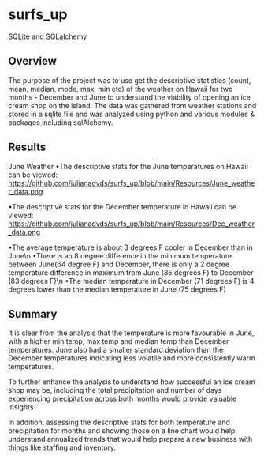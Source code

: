 # surfs_up
SQLite and SQLalchemy 

## Overview
The purpose of the project was to use get the descriptive statistics (count, mean, median, mode, max, min etc) of the weather on Hawaii for two months - December and June to understand the viability of opening an ice cream shop on the island.  The data was gathered from weather stations and stored in a sqlite file and was analyzed using python and various modules & packages including sqlAlchemy.

## Results
June Weather
•The descriptive stats for the June temperatures on Hawaii can be viewed: https://github.com/julianadvds/surfs_up/blob/main/Resources/June_weather_data.png

•The descriptive stats for the December temperature in Hawaii can be viewed: https://github.com/julianadvds/surfs_up/blob/main/Resources/Dec_weather_data.png

•The average temperature is about 3 degrees F cooler in December than in June\n
•There is an 8 degree difference in the minimum temperature between June(64 degree F) and December, there is only a 2 degree temperature difference in maximum from June (85 degrees F) to December (83 degrees F)\n
•The median temperature in December (71 degrees F) is 4 degrees lower than the median temperature in June (75 degrees F)

## Summary
It is clear from the analysis that the temperature is more favourable in June, with a higher min temp, max temp and median temp than December temperatures.  June also had a smaller standard deviation than the December temperatures indicating less volatile and more consistently warm temperatures. 

To further enhance the analysis to understand how successful an ice cream shop may be, including the total precipitation and number of days experiencing precipitation across both months would provide valuable insights.

In addition, assessing the descriptive stats for both temperature and precipitation for months and showing those on a line chart would help understand annualized trends that would help prepare a new business with things like staffing and inventory.

